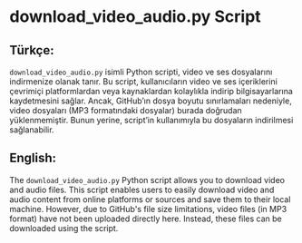 # download_video_audio.py Script

## Türkçe:
`download_video_audio.py` isimli Python scripti, video ve ses dosyalarını indirmenize olanak tanır. Bu script, kullanıcıların video ve ses içeriklerini çevrimiçi platformlardan veya kaynaklardan kolaylıkla indirip bilgisayarlarına kaydetmesini sağlar. Ancak, GitHub’ın dosya boyutu sınırlamaları nedeniyle, video dosyaları (MP3 formatındaki dosyalar) burada doğrudan yüklenmemiştir. Bunun yerine, script’in kullanımıyla bu dosyaların indirilmesi sağlanabilir.

## English:
The `download_video_audio.py` Python script allows you to download video and audio files. This script enables users to easily download video and audio content from online platforms or sources and save them to their local machine. However, due to GitHub's file size limitations, video files (in MP3 format) have not been uploaded directly here. Instead, these files can be downloaded using the script.
